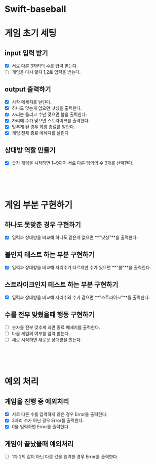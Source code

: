 # Swift-baseball

# 게임 초기 세팅
## input 입력 받기
- [X] 서로 다른 3자리의 수를 입력 받는다.
- [ ] 게임을 다시 할지 1,2로 입력을 받는다.

## output 출력하기
- [X] 시작 메세지를 날린다.
- [X] 하나도 맞는게 없으면 낫싱을 출력한다.
- [X] 자리는 틀리고 수만 맞으면 볼을 출력한다.
- [X] 자리에 수가 맞으면 스트라이크를 출력한다.
- [X] 맞추게 된 경우 게임 종료를 알린다.
- [X] 게임 전체 종료 메세지를 날린다

## 상대방 역할 만들기
- [X] 숫자 게임을 시작하면 1~9까지 서로 다른 임의의 수 3개를 선택한다.

<br><br><br>

# 게임 부분 구현하기
## 하나도 못맞춘 경우 구현하기
- [X] 입력과 상대방을 비교해 하나도 같은게 없으면 **"낫싱"**을 출력한다.

## 볼인지 테스트 하는 부분 구현하기
- [X] 입력과 상대방을 비교해 자리수가 다르지만 수가 있으면 **"볼"**을 출력한다.

## 스트라이크인지 테스트 하는 부분 구현하기
- [X] 입력과 상대방을 비교해 자리수와 수가 같으면 **"스트라이크"**를 출력한다.

## 수를 전부 맞췄을때 행동 구현하기
- [ ] 숫자를 전부 맞추게 되면 종료 메세지를 출력한다.
- [ ] 다음 게임의 여부를 입력 받는다.
- [ ] 새로 시작하면 새로운 상대방을 만든다. 

<br><br><br>

# 예외 처리
## 게임을 진행 중 예외처리 
- [X] 서로 다른 수를 입력하지 않은 경우 Error를 출력한다.
- [X] 3자리 수가 아닌 경우 Error를 출력한다. 
- [X] 0을 입력하면 Error를 출력한다.

## 게임이 끝났을때 예외처리
- [ ] 1과 2의 값이 아닌 다른 값을 입력한 경우 Error를 출력한다.